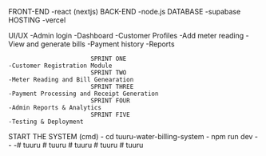 FRONT-END
  -react (nextjs)
BACK-END 
  -node.js
DATABASE
  -supabase
HOSTING
  -vercel




  UI/UX
   -Admin login
   -Dashboard
   -Customer Profiles
   -Add meter reading
   -View and generate bills
   -Payment history
   -Reports

                           SPRINT ONE
    -Customer Registration Module
                           SPRINT TWO
    -Meter Reading and Bill Genearation
                           SPRINT THREE
    -Payment Processing and Receipt Generation
                           SPRINT FOUR
    -Admin Reports & Analytics
                           SPRINT FIVE
    -Testing & Deployment                           
   START THE SYSTEM (cmd)
     - cd tuuru-water-billing-system
     - npm run dev
     -
     -
     -#   t u u r u  
 #   t u u r u  
 #   t u u r u  
 #   t u u r u  
 #   t u u r u  
 